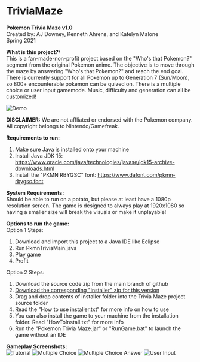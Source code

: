# **TriviaMaze** 
**Pokemon Trivia Maze v1.0** \
Created by: AJ Downey, Kenneth Ahrens, and Katelyn Malone \
Spring 2021

**What is this project?:** \
This is a fan-made-non-profit project based on the "Who's that Pokemon?"
segment from the original Pokemon anime. The objective is to move through
the maze by answering "Who's that Pokemon?" and reach the end goal.
There is currently support for all Pokemon up to Generation 7 (Sun/Moon),
so 800+ encounterable pokemon can be quized on. There is a multiple choice
or user input gamemode. Music, difficulty and generation can all be customized!

![Demo](https://cdn.discordapp.com/attachments/201810246715310081/852370235469987850/unknown.png)


**DISCLAIMER:**
We are not affliated or endorsed with the Pokemon company.
All copyright belongs to Nintendo/Gamefreak.

**Requirements to run:** 
1) Make sure Java is installed onto your machine 
2) Install Java JDK 15: https://www.oracle.com/java/technologies/javase/jdk15-archive-downloads.html 
3) Install the "PKMN RBYGSC" font: https://www.dafont.com/pkmn-rbygsc.font 

**System Requirements:**\
Should be able to run on a potato, but please at least have a 1080p 
resolution screen. The game is designed to always play at 1920x1080 so 
having a smaller size will break the visuals or make it unplayable! 

**Options to run the game:** \
Option 1 Steps: 
1) Download and import this project to a Java IDE like Eclipse
2) Run PkmnTriviaMain.java
3) Play game
4) Profit

Option 2 Steps:
1) Download the source code zip from the main branch of github
2) [Download the corresponding "installer" zip for this version](https://drive.google.com/drive/folders/1GLWMmvT_H0PknEwhKPYHoRAeGjuu27yb?usp=sharing)
3) Drag and drop contents of installer folder into the Trivia Maze project source folder
4) Read the "How to use installer.txt" for more info on how to use
5) You can also install the game to your machine from the installation folder. Read "HowToInstall.txt" for more info
6) Run the "Pokemon Trivia Maze.jar" or "RunGame.bat" to launch the game without an IDE

**Gameplay Screenshots:** \
![Tutorial](https://i.imgur.com/q3j5imQ.png)
![Multiple Choice](https://i.imgur.com/5TKTn7k.png)
![Multiple Choice Answer](https://i.imgur.com/aJ9KrFb.png)
![User Input](https://i.imgur.com/aEiugXa.png)

